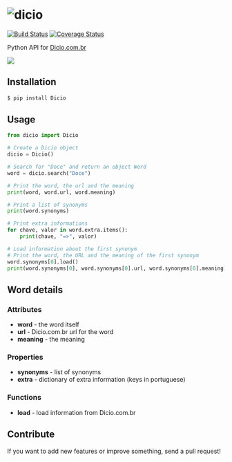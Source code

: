 # ![dicio](https://66.media.tumblr.com/ea845a051d316c335f21f084b0ca21b9/tumblr_o7osjb0JpM1vnlnoto1_r1_1280.png)

[![Build Status](https://travis-ci.org/felipemfp/dicio.svg?branch=master)](https://travis-ci.org/felipemfp/dicio) [![Coverage Status](https://coveralls.io/repos/github/felipemfp/dicio/badge.svg?branch=master)](https://coveralls.io/github/felipemfp/dicio?branch=master)

Python API for [Dicio.com.br](http://www.dicio.com.br/)

![](https://67.media.tumblr.com/ed4ca12184eebd88bd57d42a12ff1729/tumblr_o7j7jpyDDX1vnlnoto1_1280.gif)


## Installation
```sh
$ pip install Dicio
```

## Usage

```python
from dicio import Dicio

# Create a Dicio object
dicio = Dicio()

# Search for "Doce" and return an object Word
word = dicio.search("Doce")

# Print the word, the url and the meaning
print(word, word.url, word.meaning)

# Print a list of synonyms
print(word.synonyms)

# Print extra informations
for chave, valor in word.extra.items():
    print(chave, "=>", valor)

# Load information about the first synonym
# Print the word, the URL and the meaning of the first synonym
word.synonyms[0].load()
print(word.synonyms[0], word.synonyms[0].url, word.synonyms[0].meaning)
```

## Word details
### Attributes
- **word** - the word itself
- **url** - Dicio.com.br url for the word
- **meaning** - the meaning

### Properties
- **synonyms** - list of synonyms
- **extra** - dictionary of extra information (keys in portuguese)

### Functions
- **load** - load information from Dicio.com.br

## Contribute
If you want to add new features or improve something, send a pull request!
